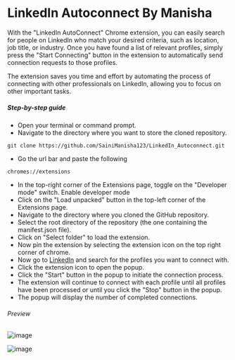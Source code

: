 # LinkedIn Autoconnect By Manisha
With the "LinkedIn AutoConnect" Chrome extension, you can easily search for people on LinkedIn who match your desired criteria, such as location, job title, or industry. Once you have found a list of relevant profiles, simply press the "Start Connecting" button in the extension to automatically send connection requests to those profiles.

The extension saves you time and effort by automating the process of connecting with other professionals on LinkedIn, allowing you to focus on other important tasks.

##### Step-by-step guide

- Open your terminal or command prompt.
- Navigate to the directory where you want to store the cloned repository.

```
git clone https://github.com/SainiManisha123/LinkedIn_Autoconnect.git
```
- Go the url bar and paste the following

```
chromes://extensions
```
- In the top-right corner of the Extensions page, toggle on the "Developer mode" switch. Enable developer mode
- Click on the "Load unpacked" button in the top-left corner of the Extensions page.
- Navigate to the directory where you cloned the GitHub repository.
- Select the root directory of the repository (the one containing the manifest.json file).
- Click on "Select folder" to load the extension.
- Now pin the extension by selecting the extension icon on the top right corner of chrome.
- Now go to [LinkedIn](https://www.linkedin.com/search/results/people/) and search for the profiles you want to connect with.
- Click the extension icon to open the popup.
- Click the "Start" button in the popup to initiate the connection process.
- The extension will continue to connect with each profile until all profiles have been processed or until you click the "Stop" button in the popup.
- The popup will display the number of completed connections.

###### Preview


![image](https://github.com/user-attachments/assets/24bac2b8-bbcb-4619-bf2b-284f9a74b1f9)

![image](https://github.com/user-attachments/assets/2e35e418-9007-44ff-982a-4d001c9e7ef6)


